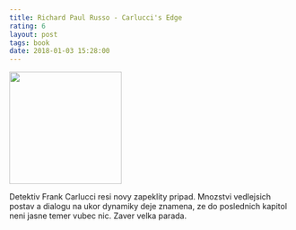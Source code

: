 ```yaml
---
title: Richard Paul Russo - Carlucci's Edge
rating: 6
layout: post
tags: book
date: 2018-01-03 15:28:00
---
```

<img width="200" src="https://images-na.ssl-images-amazon.com/images/I/516X4QB2WPL.jpg" />
<p>
Detektiv Frank Carlucci resi novy zapeklity pripad. Mnozstvi vedlejsich postav a dialogu na ukor dynamiky deje znamena, ze do poslednich kapitol neni jasne temer vubec nic. Zaver velka parada.
</p>

